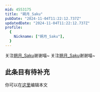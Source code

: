 ```yaml
---
mid: 4553175
title: "朔月_Saku"
pubDate: "2024-11-04T11:22:12.737Z"
updatedDate: "2024-11-04T11:22:12.737Z"
profile:
  {
    Nickname: ["朔月_Saku"],
  }
---
```


关注[朔月_Saku](https://space.bilibili.com/4553175)谢谢喵~ 关注[朔月_Saku](https://space.bilibili.com/4553175)谢谢喵~

## 此条目有待补充
你可以在[这里](https://github.com/Yuhanawa/VTuber.ICU-Content/edit/master/v/朔月_Saku/index.md)编辑本文
